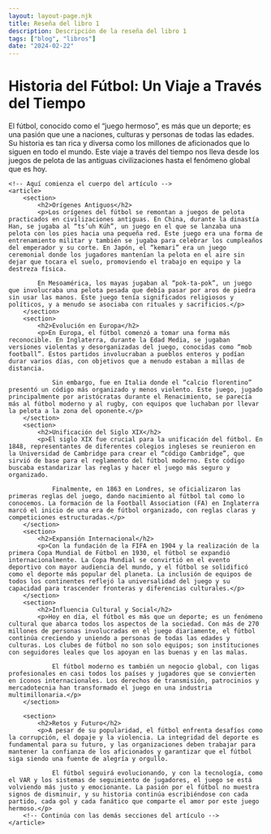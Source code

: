 ```yaml
---
layout: layout-page.njk
title: Reseña del libro 1
description: Descripción de la reseña del libro 1
tags: ["blog", "libros"]
date: "2024-02-22"
---
```


<!-- Contenido principal del artículo -->
<div class="container mt-4">
    <h1 class="display-4">Historia del Fútbol: Un Viaje a Través del Tiempo</h1>
    <p class="lead">El fútbol, conocido como el “juego hermoso”, es más que un deporte; es una pasión que une a naciones, culturas y personas de todas las edades. Su historia es tan rica y diversa como los millones de aficionados que lo siguen en todo el mundo. Este viaje a través del tiempo nos lleva desde los juegos de pelota de las antiguas civilizaciones hasta el fenómeno global que es hoy.</p>
    
    <!-- Aquí comienza el cuerpo del artículo -->
    <article>
        <section>
            <h2>Orígenes Antiguos</h2>
            <p>Los orígenes del fútbol se remontan a juegos de pelota practicados en civilizaciones antiguas. En China, durante la dinastía Han, se jugaba al “ts’uh Kúh”, un juego en el que se lanzaba una pelota con los pies hacia una pequeña red. Este juego era una forma de entrenamiento militar y también se jugaba para celebrar los cumpleaños del emperador y su corte. En Japón, el “kemari” era un juego ceremonial donde los jugadores mantenían la pelota en el aire sin dejar que tocara el suelo, promoviendo el trabajo en equipo y la destreza física.

            En Mesoamérica, los mayas jugaban al “pok-ta-pok”, un juego que involucraba una pelota pesada que debía pasar por aros de piedra sin usar las manos. Este juego tenía significados religiosos y políticos, y a menudo se asociaba con rituales y sacrificios.</p>
        </section>
        <section>
            <h2>Evolución en Europa</h2>
            <p>En Europa, el fútbol comenzó a tomar una forma más reconocible. En Inglaterra, durante la Edad Media, se jugaban versiones violentas y desorganizadas del juego, conocidas como “mob football”. Estos partidos involucraban a pueblos enteros y podían durar varios días, con objetivos que a menudo estaban a millas de distancia.

                Sin embargo, fue en Italia donde el “calcio florentino” presentó un código más organizado y menos violento. Este juego, jugado principalmente por aristócratas durante el Renacimiento, se parecía más al fútbol moderno y al rugby, con equipos que luchaban por llevar la pelota a la zona del oponente.</p>
        </section>
        <section>
            <h2>Unificación del Siglo XIX</h2>
            <p>El siglo XIX fue crucial para la unificación del fútbol. En 1848, representantes de diferentes colegios ingleses se reunieron en la Universidad de Cambridge para crear el “código Cambridge”, que sirvió de base para el reglamento del fútbol moderno. Este código buscaba estandarizar las reglas y hacer el juego más seguro y organizado.

                Finalmente, en 1863 en Londres, se oficializaron las primeras reglas del juego, dando nacimiento al fútbol tal como lo conocemos. La formación de la Football Association (FA) en Inglaterra marcó el inicio de una era de fútbol organizado, con reglas claras y competiciones estructuradas.</p>
        </section>
        <section>
            <h2>Expansión Internacional</h2>
            <p>Con la fundación de la FIFA en 1904 y la realización de la primera Copa Mundial de Fútbol en 1930, el fútbol se expandió internacionalmente. La Copa Mundial se convirtió en el evento deportivo con mayor audiencia del mundo, y el fútbol se solidificó como el deporte más popular del planeta. La inclusión de equipos de todos los continentes reflejó la universalidad del juego y su capacidad para trascender fronteras y diferencias culturales.</p>
        </section>
        <section>
            <h2>Influencia Cultural y Social</h2>
            <p>Hoy en día, el fútbol es más que un deporte; es un fenómeno cultural que abarca todos los aspectos de la sociedad. Con más de 270 millones de personas involucradas en el juego diariamente, el fútbol continúa creciendo y uniendo a personas de todas las edades y culturas. Los clubes de fútbol no son solo equipos; son instituciones con seguidores leales que los apoyan en las buenas y en las malas.

                El fútbol moderno es también un negocio global, con ligas profesionales en casi todos los países y jugadores que se convierten en íconos internacionales. Los derechos de transmisión, patrocinios y mercadotecnia han transformado el juego en una industria multimillonaria.</p>
        </section>

        <section>
            <h2>Retos y Futuro</h2>
            <p>A pesar de su popularidad, el fútbol enfrenta desafíos como la corrupción, el dopaje y la violencia. La integridad del deporte es fundamental para su futuro, y las organizaciones deben trabajar para mantener la confianza de los aficionados y garantizar que el fútbol siga siendo una fuente de alegría y orgullo.

                El fútbol seguirá evolucionando, y con la tecnología, como el VAR y los sistemas de seguimiento de jugadores, el juego se está volviendo más justo y emocionante. La pasión por el fútbol no muestra signos de disminuir, y su historia continúa escribiéndose con cada partido, cada gol y cada fanático que comparte el amor por este juego hermoso.</p>
        <!-- Continúa con las demás secciones del artículo -->
    </article>
</div>